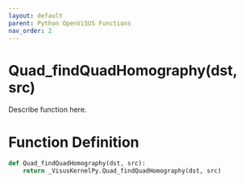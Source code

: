 ```yaml
---
layout: default
parent: Python OpenViSUS Functions
nav_order: 2
---
```


# Quad_findQuadHomography(dst, src)

Describe function here.

# Function Definition

```python
def Quad_findQuadHomography(dst, src):
    return _VisusKernelPy.Quad_findQuadHomography(dst, src)
```